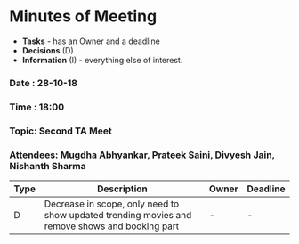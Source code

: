 # Minutes of Meeting

* **Tasks** - has an Owner and a deadline
* **Decisions** (D)
* **Information** (I) - everything else of interest.
 
### Date : 28-10-18
### Time : 18:00
### Topic: Second TA Meet
### Attendees: Mugdha Abhyankar, Prateek Saini, Divyesh Jain, Nishanth Sharma

Type | Description | Owner | Deadline
---- | ---- | ---- | ----
D | Decrease in scope, only need to show updated trending movies and remove shows and booking part | - | -
